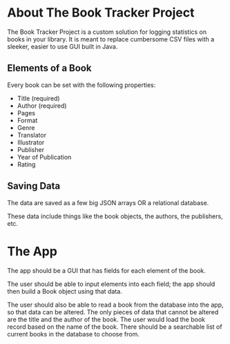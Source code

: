 # About The Book Tracker Project

The Book Tracker Project is a custom solution for logging statistics on books in your library. It is meant to replace cumbersome CSV files with a sleeker, easier to use GUI built in Java.

## Elements of a Book

Every book can be set with the following properties:
* Title (required)
* Author (required)
* Pages
* Format
* Genre
* Translator
* Illustrator
* Publisher
* Year of Publication
* Rating

## Saving Data

The data are saved as a few big JSON arrays OR a relational database.

These data include things like the book objects, the authors, the publishers, etc.

# The App

The app should be a GUI that has fields for each element of the book.

The user should be able to input elements into each field; the app should then build a Book object using that data.

The user should also be able to read a book from the database into the app, so that data can be altered. The only pieces of data that cannot be altered are the title and the author of the book. The user would load the book record based on the name of the book. There should be a searchable list of current books in the database to choose from.